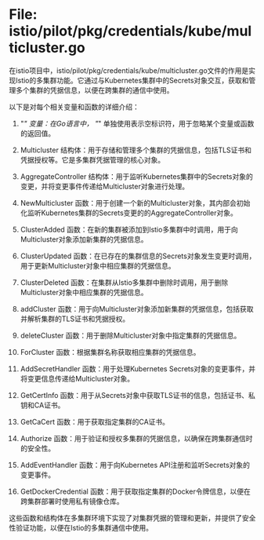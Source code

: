 # File: istio/pilot/pkg/credentials/kube/multicluster.go

在istio项目中，istio/pilot/pkg/credentials/kube/multicluster.go文件的作用是实现Istio的多集群功能。它通过与Kubernetes集群中的Secrets对象交互，获取和管理多个集群的凭据信息，以便在跨集群的通信中使用。

以下是对每个相关变量和函数的详细介绍：

1. "_" 变量：在Go语言中， "_" 单独使用表示空标识符，用于忽略某个变量或函数的返回值。

2. Multicluster 结构体：用于存储和管理多个集群的凭据信息，包括TLS证书和凭据授权等。它是多集群凭据管理的核心对象。

3. AggregateController 结构体：用于监听Kubernetes集群中的Secrets对象的变更，并将变更事件传递给Multicluster对象进行处理。

4. NewMulticluster 函数：用于创建一个新的Multicluster对象，其内部会初始化监听Kubernetes集群的Secrets变更的的AggregateController对象。

5. ClusterAdded 函数：在新的集群被添加到Istio多集群中时调用，用于向Multicluster对象添加新集群的凭据信息。

6. ClusterUpdated 函数：在已存在的集群信息的Secrets对象发生变更时调用，用于更新Multicluster对象中相应集群的凭据信息。

7. ClusterDeleted 函数：在集群从Istio多集群中删除时调用，用于删除Multicluster对象中相应集群的凭据信息。

8. addCluster 函数：用于向Multicluster对象添加新集群的凭据信息，包括获取并解析集群的TLS证书和凭据授权。

9. deleteCluster 函数：用于删除Multicluster对象中指定集群的凭据信息。

10. ForCluster 函数：根据集群名称获取相应集群的凭据信息。

11. AddSecretHandler 函数：用于处理Kubernetes Secrets对象的变更事件，并将变更信息传递给Multicluster对象。

12. GetCertInfo 函数：用于从Secrets对象中获取TLS证书的信息，包括证书、私钥和CA证书。

13. GetCaCert 函数：用于获取指定集群的CA证书。

14. Authorize 函数：用于验证和授权多集群的凭据信息，以确保在跨集群通信时的安全性。

15. AddEventHandler 函数：用于向Kubernetes API注册和监听Secrets对象的变更事件。

16. GetDockerCredential 函数：用于获取指定集群的Docker令牌信息，以便在跨集群部署时使用私有镜像仓库。

这些函数和结构体在多集群环境下实现了对集群凭据的管理和更新，并提供了安全性验证功能，以便在Istio的多集群通信中使用。

